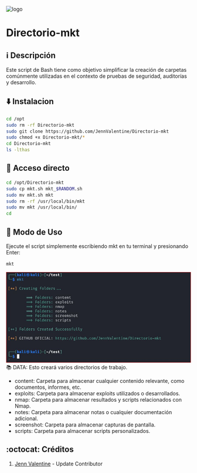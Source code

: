 ﻿![logo](https://edteam-media.s3.amazonaws.com/blogs/big/2ab53939-9b50-47dd-b56e-38d4ba3cc0f0.png)

# Directorio-mkt

## :information_source: Descripción
Este script de Bash tiene como objetivo simplificar la creación de 
carpetas comúnmente utilizadas en el contexto de pruebas de 
seguridad, auditorías y desarrollo.

## :arrow_down: Instalacion
```bash
cd /opt
sudo rm -rf Directorio-mkt
sudo git clone https://github.com/JennValentine/Directorio-mkt
sudo chmod +x Directorio-mkt/*
cd Directorio-mkt
ls -lthas
```

## :book: Acceso directo
```bash
cd /opt/Directorio-mkt
sudo cp mkt.sh mkt_$RANDOM.sh
sudo mv mkt.sh mkt
sudo rm -rf /usr/local/bin/mkt
sudo mv mkt /usr/local/bin/
cd
```

## :hammer: Modo de Uso

Ejecute el script simplemente escribiendo mkt en tu terminal y presionando Enter:

```bash
mkt
```
![logo](https://github.com/JennValentine/Directorio-mkt/blob/main/Imagenes/Directorio-mkt.jpg)
:books: DATA: Esto creará varios directorios de trabajo.

-  content: Carpeta para almacenar cualquier contenido relevante, como documentos, informes, etc.
-  exploits: Carpeta para almacenar exploits utilizados o desarrollados.
-  nmap: Carpeta para almacenar resultados y scripts relacionados con Nmap.
-  notes: Carpeta para almacenar notas o cualquier documentación adicional.
-  screenshot: Carpeta para almacenar capturas de pantalla.
-  scripts: Carpeta para almacenar scripts personalizados.

## :octocat: Créditos
1. [Jenn Valentine](https://t.me/JennValentine) - Update Contributor